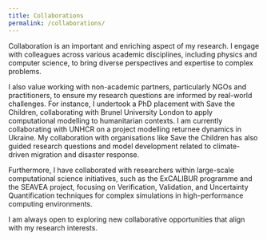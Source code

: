 ```yaml
---
title: Collaborations
permalink: /collaborations/
---
```


Collaboration is an important and enriching aspect of my research. I engage with colleagues across various academic disciplines, including physics and computer science, to bring diverse perspectives and expertise to complex problems.

I also value working with non-academic partners, particularly NGOs and practitioners, to ensure my research questions are informed by real-world challenges. For instance, I undertook a PhD placement with Save the Children, collaborating with Brunel University London to apply computational modelling to humanitarian contexts. I am currently collaborating with UNHCR on a project modelling returnee dynamics in Ukraine. My collaboration with organisations like Save the Children has also guided research questions and model development related to climate-driven migration and disaster response.

Furthermore, I have collaborated with researchers within large-scale computational science initiatives, such as the ExCALIBUR programme and the SEAVEA project, focusing on Verification, Validation, and Uncertainty Quantification techniques for complex simulations in high-performance computing environments.

I am always open to exploring new collaborative opportunities that align with my research interests.